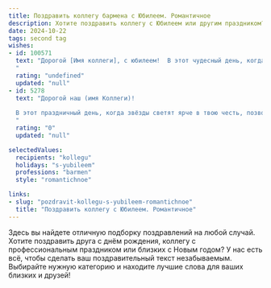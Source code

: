 ```yaml
---
title: Поздравить коллегу бармена с Юбилеем. Романтичное
description: Хотите поздравить коллегу с Юбилеем или другим праздником? Наш ИИ создаст незабываемое поздравление, а вы обязательно выделитесь среди других.  
date: 2024-10-22
tags: second tag
wishes:
- id: 100571
  text: "Дорогой [Имя коллеги], с юбилеем!  В этот чудесный день, когда звезды особенно ярко сияют, позвольте мне поднять бокал за Ваше непревзойденное мастерство, за Вашу способность творить чудеса из самых обычных ингредиентов, за Вашу удивительную душу, которая согревает каждого, кто с Вами встречается.  Пусть Ваша жизнь будет так же прекрасна и богата красками, как лучшие коктейли, которые Вы создаете.  Счастья Вам, любви и всего самого наилучшего!
  "
  rating: "undefined"
  updated: "null"
- id: 5278
  text: "Дорогой наш (имя Коллеги)!
  
  В этот праздничный день, когда звёзды светят ярче в твою честь, позволь нам поднять бокалы за твоего Юбилея! Твои коктейли – это не просто напитки, это волшебные эликсиры, которые кружат голову и наполняют сердца радостью. Твои руки, словно кисти художника, создают неповторимые шедевры вкуса. Пусть твоя жизнь будет наполнена ароматами счастья, нотками любви и яркими красками успеха! С Юбилеем!
  "
  rating: "0"
  updated: "null"

selectedValues:
  recipients: "kollegu"
  holidays: "s-yubileem"
  professions: "barmen"
  style: "romantichnoe"

links:
- slug: "pozdravit-kollegu-s-yubileem-romantichnoe"
  title: "Поздравить коллегу с Юбилеем. Романтичное"
---
```


Здесь вы найдете отличную подборку поздравлений на любой случай. 
Хотите поздравить друга с днём рождения, коллегу с профессиональным праздником или близких с Новым годом? У нас есть всё, чтобы сделать ваш поздравительный текст незабываемым. Выбирайте нужную категорию и находите лучшие слова для ваших близких и друзей!
